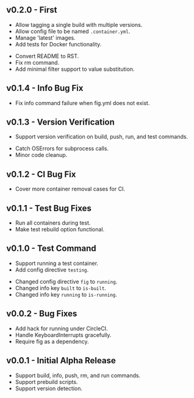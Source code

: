 ## v0.2.0 - First
+ Allow tagging a single build with multiple versions.
+ Allow config file to be named `.container.yml`.
+ Manage 'latest' images.
+ Add tests for Docker functionality.
* Convert README to RST.
* Fix rm command. 
* Add minimal filter support to value substitution.

## v0.1.4 - Info Bug Fix
* Fix info command failure when fig.yml does not exist.

## v0.1.3 - Version Verification
+ Support version verification on build, push, run, and test commands.
* Catch OSErrors for subprocess calls.
* Minor code cleanup.

## v0.1.2 - CI Bug Fix
* Cover more container removal cases for CI.

## v0.1.1 - Test Bug Fixes
* Run all containers during test.
* Make test rebuild option functional.

## v0.1.0 - Test Command
+ Support running a test container.
+ Add config directive `testing`.
* Changed config directive `fig` to `running`.
* Changed info key `built` to `is-built`.
* Changed info key `running` to `is-running`.

## v0.0.2 - Bug Fixes
+ Add hack for running under CircleCI.
+ Handle KeyboardInterrupts gracefully.
+ Require fig as a dependency.

## v0.0.1 - Initial Alpha Release
+ Support build, info, push, rm, and run commands.
+ Support prebuild scripts.
+ Support version detection.
